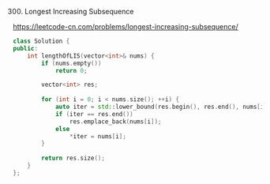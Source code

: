 300. Longest Increasing Subsequence

https://leetcode-cn.com/problems/longest-increasing-subsequence/


```cpp
class Solution {
public:
    int lengthOfLIS(vector<int>& nums) {
        if (nums.empty())
            return 0;

        vector<int> res;
        
        for (int i = 0; i < nums.size(); ++i) {
            auto iter = std::lower_bound(res.begin(), res.end(), nums[i]);
            if (iter == res.end())
                res.emplace_back(nums[i]);
            else
                *iter = nums[i];
        }
        
        return res.size();
    }
};
```